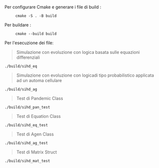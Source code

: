 Per configurare Cmake e generare i file di build :

         cmake -S . -B build
Per buildare :

         cmake --build build

Per l'esecuzione dei file:


  >Simulazione con evoluzione con logica basata sulle  equazioni differenziali

    ./build/sihd_eq

  >Simulazione con evoluzione con logicadi tipo probabilistico applicata ad un automa cellulare

    ./build/sihd_ag

  >Test di Pandemic Class

    ./build/sihd_pan_test

   >Test di Equation Class

    ./build/sihd_eq_test

   >Test di Agen Class

    ./build/sihd_ag_test

  >Test di Matrix<T> Struct

    ./build/sihd_mat_test

